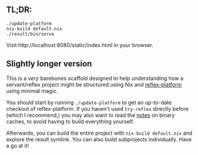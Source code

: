 ## TL;DR:

```
./update-platform
nix-build default.nix
./result/bin/serve
```

Visit http://localhost:8080/static/index.html in your browser.

## Slightly longer version

This is a *very* barebones scaffold designed to help understanding how a
servant/reflex project might be structured using Nix and
[reflex-platform](https://github.com/reflex-frp/reflex-platform) using minimal
magic.

You should start by running `./update-platform` to get an up-to-date checkout
of reflex-platform. If you haven't used `try-reflex` directly before (which I
recommend,) you may also want to read the
[notes](https://github.com/reflex-frp/reflex-platform#os-compatibility) on
binary caches, to avoid having to build everything yourself.

Afterwards, you can build the entire project with `nix-build default.nix` and
explore the result symlink. You can also build subprojects individually. Have a
go at it!
